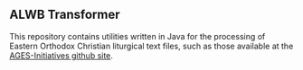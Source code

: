 ## ALWB Transformer 
This repository contains utilities written in Java for the processing of Eastern Orthodox Christian liturgical text files, such as those available at the [AGES-Initiatives github site](https://github.com/AGES-Initiatives).
